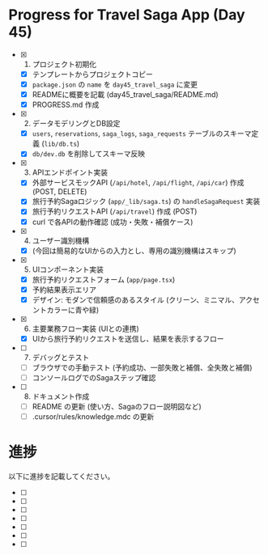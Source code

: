 # Progress for Travel Saga App (Day 45)

- [x] 1. プロジェクト初期化
  - [x] テンプレートからプロジェクトコピー
  - [x] `package.json` の `name` を `day45_travel_saga` に変更
  - [x] READMEに概要を記載 (day45_travel_saga/README.md)
  - [x] PROGRESS.md 作成
- [x] 2. データモデリングとDB設定
  - [x] `users`, `reservations`, `saga_logs`, `saga_requests` テーブルのスキーマ定義 (`lib/db.ts`)
  - [x] `db/dev.db` を削除してスキーマ反映
- [x] 3. APIエンドポイント実装
  - [x] 外部サービスモックAPI (`/api/hotel`, `/api/flight`, `/api/car`) 作成 (POST, DELETE)
  - [x] 旅行予約Sagaロジック (`app/_lib/saga.ts`) の `handleSagaRequest` 実装
  - [x] 旅行予約リクエストAPI (`/api/travel`) 作成 (POST)
  - [x] curl で各APIの動作確認 (成功・失敗・補償ケース)
- [x] 4. ユーザー識別機構
  - [x] (今回は簡易的なUIからの入力とし、専用の識別機構はスキップ)
- [x] 5. UIコンポーネント実装
  - [x] 旅行予約リクエストフォーム (`app/page.tsx`)
  - [x] 予約結果表示エリア
  - [x] デザイン: モダンで信頼感のあるスタイル (クリーン、ミニマル、アクセントカラーに青や緑)
- [x] 6. 主要業務フロー実装 (UIとの連携)
  - [x] UIから旅行予約リクエストを送信し、結果を表示するフロー
- [ ] 7. デバッグとテスト
  - [ ] ブラウザでの手動テスト (予約成功、一部失敗と補償、全失敗と補償)
  - [ ] コンソールログでのSagaステップ確認
- [ ] 8. ドキュメント作成
  - [ ] README の更新 (使い方、Sagaのフロー説明図など)
  - [ ] .cursor/rules/knowledge.mdc の更新

# 進捗

以下に進捗を記載してください。


- [ ] 
- [ ] 
- [ ] 
- [ ] 
- [ ] 
- [ ] 
- [ ] 
